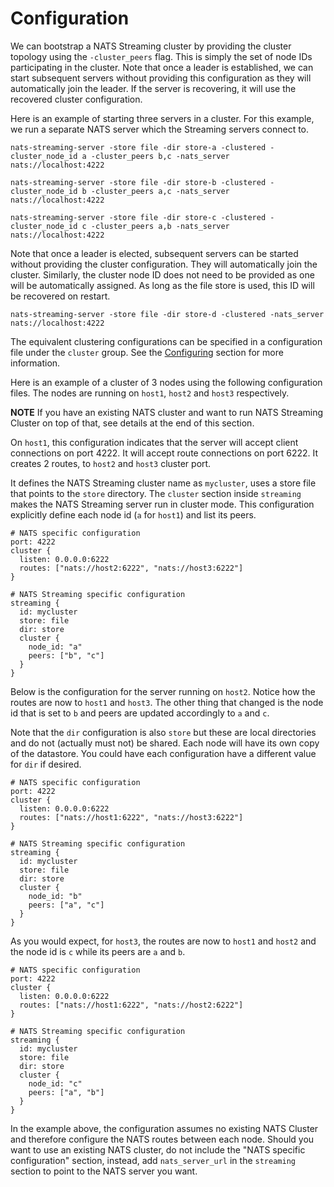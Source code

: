 # Configuration

We can bootstrap a NATS Streaming cluster by providing the cluster topology using the `-cluster_peers` flag. This is simply the set of node IDs participating in the cluster. Note that once a leader is established, we can start subsequent servers without providing this configuration as they will automatically join the leader. If the server is recovering, it will use the recovered cluster configuration.

Here is an example of starting three servers in a cluster. For this example, we run a separate NATS server which the Streaming servers connect to.

```
nats-streaming-server -store file -dir store-a -clustered -cluster_node_id a -cluster_peers b,c -nats_server nats://localhost:4222

nats-streaming-server -store file -dir store-b -clustered -cluster_node_id b -cluster_peers a,c -nats_server nats://localhost:4222

nats-streaming-server -store file -dir store-c -clustered -cluster_node_id c -cluster_peers a,b -nats_server nats://localhost:4222
```

Note that once a leader is elected, subsequent servers can be started without providing the cluster configuration. They will automatically join the cluster. Similarly, the cluster node ID does not need to be provided as one will be automatically assigned. As long as the file store is used, this ID will be recovered on restart.

```
nats-streaming-server -store file -dir store-d -clustered -nats_server nats://localhost:4222
```

The equivalent clustering configurations can be specified in a configuration file under the `cluster` group. See the [Configuring](#configuring) section for more information.

Here is an example of a cluster of 3 nodes using the following configuration files. The nodes are running on `host1`, `host2` and `host3` respectively.

<b>NOTE</b> If you have an existing NATS cluster and want to run NATS Streaming Cluster on top of that, see details at the end of this section.

On `host1`, this configuration indicates that the server will accept client connections on port 4222. It will accept route connections on port 6222. It creates 2 routes, to `host2` and `host3` cluster port.

It defines the NATS Streaming cluster name as `mycluster`, uses a store file that points to the `store` directory. The `cluster` section inside `streaming` makes the NATS Streaming server run in cluster mode. This configuration explicitly define each node id (`a` for `host1`) and list its peers.
```
# NATS specific configuration
port: 4222
cluster {
  listen: 0.0.0.0:6222
  routes: ["nats://host2:6222", "nats://host3:6222"]
}

# NATS Streaming specific configuration
streaming {
  id: mycluster
  store: file
  dir: store
  cluster {
    node_id: "a"
    peers: ["b", "c"]
  }
}
```

Below is the configuration for the server running on `host2`. Notice how the routes are now to `host1` and `host3`. The other thing that changed is the node id that is set to `b` and peers are updated accordingly to `a` and `c`.

Note that the `dir` configuration is also `store` but these are local directories and do not (actually must not) be shared. Each node will have its own copy of the datastore. You could have each configuration have a different value for `dir` if desired.
```
# NATS specific configuration
port: 4222
cluster {
  listen: 0.0.0.0:6222
  routes: ["nats://host1:6222", "nats://host3:6222"]
}

# NATS Streaming specific configuration
streaming {
  id: mycluster
  store: file
  dir: store
  cluster {
    node_id: "b"
    peers: ["a", "c"]
  }
}
```

As you would expect, for `host3`, the routes are now to `host1` and `host2` and the node id is `c` while its peers
are `a` and `b`.
```
# NATS specific configuration
port: 4222
cluster {
  listen: 0.0.0.0:6222
  routes: ["nats://host1:6222", "nats://host2:6222"]
}

# NATS Streaming specific configuration
streaming {
  id: mycluster
  store: file
  dir: store
  cluster {
    node_id: "c"
    peers: ["a", "b"]
  }
}
```

In the example above, the configuration assumes no existing NATS Cluster and therefore configure the NATS routes between each node. Should you want to use an existing NATS cluster, do not include the "NATS specific configuration" section, instead, add `nats_server_url` in the `streaming` section to point to the NATS server you want.